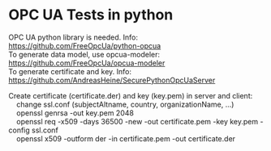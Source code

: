# OPC UA Tests in python

OPC UA python library is needed. Info: https://github.com/FreeOpcUa/python-opcua \
To generate data model, use opcua-modeler: https://github.com/FreeOpcUa/opcua-modeler \
To generate certificate and key. Info:  https://github.com/AndreasHeine/SecurePythonOpcUaServer 


Create certificate (certificate.der) and key (key.pem) in server and client:\
   &nbsp; &nbsp; change ssl.conf (subjectAltname, country, organizationName, ...)\
   &nbsp; &nbsp; openssl genrsa -out key.pem 2048 \
   &nbsp; &nbsp; openssl req -x509 -days 36500 -new -out certificate.pem -key key.pem -config ssl.conf\
   &nbsp; &nbsp; openssl x509 -outform der -in certificate.pem -out certificate.der

